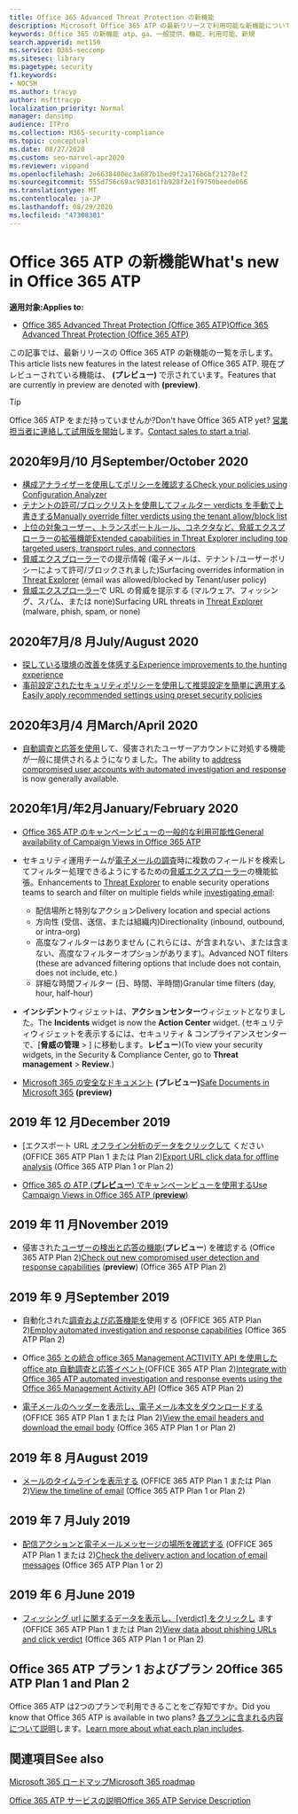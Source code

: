 ```yaml
---
title: Office 365 Advanced Threat Protection の新機能
description: Microsoft Office 365 ATP の最新リリースで利用可能な新機能について説明します。
keywords: Office 365 の新機能 atp、ga、一般提供、機能、利用可能、新規
search.appverid: met150
ms.service: O365-seccomp
ms.sitesec: library
ms.pagetype: security
f1.keywords:
- NOCSH
ms.author: tracyp
author: msfttracyp
localization_priority: Normal
manager: dansimp
audience: ITPro
ms.collection: M365-security-compliance
ms.topic: conceptual
ms.date: 08/27/2020
ms.custom: seo-marvel-apr2020
ms.reviewer: vippand
ms.openlocfilehash: 2e6638480ec3a687b1bed9f2a176b6bf21278ef2
ms.sourcegitcommit: 555d756c69ac9031d1fb928f2e1f9750beede066
ms.translationtype: MT
ms.contentlocale: ja-JP
ms.lasthandoff: 08/29/2020
ms.locfileid: "47308381"
---
```

# <a name="whats-new-in-office-365-atp"></a><span data-ttu-id="538fc-104">Office 365 ATP の新機能</span><span class="sxs-lookup"><span data-stu-id="538fc-104">What's new in Office 365 ATP</span></span>

<span data-ttu-id="538fc-105">**適用対象:**</span><span class="sxs-lookup"><span data-stu-id="538fc-105">**Applies to:**</span></span>

- [<span data-ttu-id="538fc-106">Office 365 Advanced Threat Protection (Office 365 ATP)</span><span class="sxs-lookup"><span data-stu-id="538fc-106">Office 365 Advanced Threat Protection (Office 365 ATP)</span></span>](office-365-atp.md)

<span data-ttu-id="538fc-107">この記事では、最新リリースの Office 365 ATP の新機能の一覧を示します。</span><span class="sxs-lookup"><span data-stu-id="538fc-107">This article lists new features in the latest release of Office 365 ATP.</span></span> <span data-ttu-id="538fc-108">現在プレビューされている機能は、 **(プレビュー)** で示されています。</span><span class="sxs-lookup"><span data-stu-id="538fc-108">Features that are currently in preview are denoted with **(preview)**.</span></span>

> [!TIP]
> <span data-ttu-id="538fc-109">Office 365 ATP をまだ持っていませんか?</span><span class="sxs-lookup"><span data-stu-id="538fc-109">Don't have Office 365 ATP yet?</span></span> <span data-ttu-id="538fc-110">[営業担当者に連絡して試用版を開始](https://go.microsoft.com/fwlink/p/?LinkId=518644)します。</span><span class="sxs-lookup"><span data-stu-id="538fc-110">[Contact sales to start a trial](https://go.microsoft.com/fwlink/p/?LinkId=518644).</span></span>

## <a name="septemberoctober-2020"></a><span data-ttu-id="538fc-111">2020年9月/10 月</span><span class="sxs-lookup"><span data-stu-id="538fc-111">September/October 2020</span></span> 

- [<span data-ttu-id="538fc-112">構成アナライザーを使用してポリシーを確認する</span><span class="sxs-lookup"><span data-stu-id="538fc-112">Check your policies using Configuration Analyzer</span></span>](configuration-analyzer-for-security-policies.md)
- [<span data-ttu-id="538fc-113">テナントの許可/ブロックリストを使用してフィルター verdicts を手動で上書きする</span><span class="sxs-lookup"><span data-stu-id="538fc-113">Manually override filter verdicts using the tenant allow/block list</span></span>](tenant-allow-block-list.md)
- [<span data-ttu-id="538fc-114">上位の対象ユーザー、トランスポートルール、コネクタなど、脅威エクスプローラーの拡張機能</span><span class="sxs-lookup"><span data-stu-id="538fc-114">Extended capabilities in Threat Explorer including top targeted users, transport rules, and connectors</span></span>](threat-explorer.md#new-features-in-threat-explorer-and-real-time-detections)
- <span data-ttu-id="538fc-115">[脅威エクスプローラー](threat-explorer.md)での提示情報 (電子メールは、テナント/ユーザーポリシーによって許可/ブロックされました)</span><span class="sxs-lookup"><span data-stu-id="538fc-115">Surfacing overrides information in [Threat Explorer](threat-explorer.md) (email was allowed/blocked by Tenant/user policy)</span></span>
- <span data-ttu-id="538fc-116">[脅威エクスプローラー](threat-explorer.md)で URL の脅威を提示する (マルウェア、フィッシング、スパム、または none)</span><span class="sxs-lookup"><span data-stu-id="538fc-116">Surfacing URL threats in [Threat Explorer](threat-explorer.md) (malware, phish, spam, or none)</span></span>

## <a name="julyaugust-2020"></a><span data-ttu-id="538fc-117">2020年7月/8 月</span><span class="sxs-lookup"><span data-stu-id="538fc-117">July/August 2020</span></span> 

- [<span data-ttu-id="538fc-118">探している環境の改善を体感する</span><span class="sxs-lookup"><span data-stu-id="538fc-118">Experience improvements to the hunting experience</span></span>](threat-explorer.md#experience-improvements-to-threat-explorer-and-real-time-detections)
- [<span data-ttu-id="538fc-119">事前設定されたセキュリティポリシーを使用して推奨設定を簡単に適用する</span><span class="sxs-lookup"><span data-stu-id="538fc-119">Easily apply recommended settings using preset security policies</span></span>](preset-security-policies.md)

## <a name="marchapril-2020"></a><span data-ttu-id="538fc-120">2020年3月/4 月</span><span class="sxs-lookup"><span data-stu-id="538fc-120">March/April 2020</span></span>

- <span data-ttu-id="538fc-121">[自動調査と応答を使用](https://docs.microsoft.com/microsoft-365/security/office-365-security/address-compromised-users-quickly?view=o365-worldwide)して、侵害されたユーザーアカウントに対処する機能が一般に提供されるようになりました。</span><span class="sxs-lookup"><span data-stu-id="538fc-121">The ability to [address compromised user accounts with automated investigation and response](https://docs.microsoft.com/microsoft-365/security/office-365-security/address-compromised-users-quickly?view=o365-worldwide) is now generally available.</span></span>

## <a name="januaryfebruary-2020"></a><span data-ttu-id="538fc-122">2020年1月/年2月</span><span class="sxs-lookup"><span data-stu-id="538fc-122">January/February 2020</span></span>

- [<span data-ttu-id="538fc-123">Office 365 ATP のキャンペーンビューの一般的な利用可能性</span><span class="sxs-lookup"><span data-stu-id="538fc-123">General availability of Campaign Views in Office 365 ATP</span></span>](campaigns.md)
- <span data-ttu-id="538fc-124">セキュリティ運用チームが[電子メールの調査](investigate-malicious-email-that-was-delivered.md)時に複数のフィールドを検索してフィルター処理できるようにするための[脅威エクスプローラー](threat-explorer.md)の機能拡張。</span><span class="sxs-lookup"><span data-stu-id="538fc-124">Enhancements to [Threat Explorer](threat-explorer.md) to enable security operations teams to search and filter on multiple fields while [investigating email](investigate-malicious-email-that-was-delivered.md):</span></span>
    - <span data-ttu-id="538fc-125">配信場所と特別なアクション</span><span class="sxs-lookup"><span data-stu-id="538fc-125">Delivery location and special actions</span></span>
    - <span data-ttu-id="538fc-126">方向性 (受信、送信、または組織内)</span><span class="sxs-lookup"><span data-stu-id="538fc-126">Directionality (inbound, outbound, or intra-org)</span></span>
    - <span data-ttu-id="538fc-127">高度なフィルターはありません (これらには、が含まれない、または含まない、高度なフィルターオプションがあります)。</span><span class="sxs-lookup"><span data-stu-id="538fc-127">Advanced NOT filters (these are advanced filtering options that include does not contain, does not include, etc.)</span></span>
    - <span data-ttu-id="538fc-128">詳細な時間フィルター (日、時間、半時間)</span><span class="sxs-lookup"><span data-stu-id="538fc-128">Granular time filters (day, hour, half-hour)</span></span> 

- <span data-ttu-id="538fc-129">**インシデント**ウィジェットは、**アクションセンター**ウィジェットとなりました。</span><span class="sxs-lookup"><span data-stu-id="538fc-129">The **Incidents** widget is now the **Action Center** widget.</span></span> <span data-ttu-id="538fc-130">(セキュリティウィジェットを表示するには、セキュリティ & コンプライアンスセンターで、[**脅威の管理**  >  ] に移動します。**レビュー**)</span><span class="sxs-lookup"><span data-stu-id="538fc-130">(To view your security widgets, in the Security & Compliance Center, go to **Threat management** > **Review**.)</span></span>

- <span data-ttu-id="538fc-131">[Microsoft 365 の安全なドキュメント](https://docs.microsoft.com/microsoft-365/security/office-365-security/safe-docs) **(プレビュー)**</span><span class="sxs-lookup"><span data-stu-id="538fc-131">[Safe Documents in Microsoft 365](https://docs.microsoft.com/microsoft-365/security/office-365-security/safe-docs) **(preview)**</span></span>

## <a name="december-2019"></a><span data-ttu-id="538fc-132">2019 年 12 月</span><span class="sxs-lookup"><span data-stu-id="538fc-132">December 2019</span></span>

- <span data-ttu-id="538fc-133">[エクスポート URL [オフライン分析のデータをクリックして](threat-explorer.md#new-features-in-threat-explorer-and-real-time-detections) ください (OFFICE 365 ATP Plan 1 または Plan 2)</span><span class="sxs-lookup"><span data-stu-id="538fc-133">[Export URL click data for offline analysis](threat-explorer.md#new-features-in-threat-explorer-and-real-time-detections) (Office 365 ATP Plan 1 or Plan 2)</span></span>

- [<span data-ttu-id="538fc-134">Office 365 の ATP (**プレビュー**) でキャンペーンビューを使用する</span><span class="sxs-lookup"><span data-stu-id="538fc-134">Use Campaign Views in Office 365 ATP (**preview**)</span></span>](campaigns.md)

## <a name="november-2019"></a><span data-ttu-id="538fc-135">2019 年 11 月</span><span class="sxs-lookup"><span data-stu-id="538fc-135">November 2019</span></span>

- <span data-ttu-id="538fc-136">侵害された[ユーザーの検出と応答の機能](address-compromised-users-quickly.md)(**プレビュー**) を確認する (Office 365 ATP Plan 2)</span><span class="sxs-lookup"><span data-stu-id="538fc-136">[Check out new compromised user detection and response capabilities](address-compromised-users-quickly.md) (**preview**) (Office 365 ATP Plan 2)</span></span>

## <a name="september-2019"></a><span data-ttu-id="538fc-137">2019 年 9 月</span><span class="sxs-lookup"><span data-stu-id="538fc-137">September 2019</span></span>

- <span data-ttu-id="538fc-138">自動化された[調査および応答機能を](automated-investigation-response-office.md)使用する (OFFICE 365 ATP Plan 2)</span><span class="sxs-lookup"><span data-stu-id="538fc-138">[Employ automated investigation and response capabilities](automated-investigation-response-office.md) (Office 365 ATP Plan 2)</span></span>

- <span data-ttu-id="538fc-139">Office [365 との統合 office 365 Management ACTIVITY API を使用した office atp 自動調査と応答イベント](https://docs.microsoft.com/office/office-365-management-api/office-365-management-activity-api-schema#office-365-advanced-threat-protection-and-threat-investigation-and-response-schema)(OFFICE 365 ATP Plan 2)</span><span class="sxs-lookup"><span data-stu-id="538fc-139">[Integrate with Office 365 ATP automated investigation and response events using the Office 365 Management Activity API](https://docs.microsoft.com/office/office-365-management-api/office-365-management-activity-api-schema#office-365-advanced-threat-protection-and-threat-investigation-and-response-schema) (Office 365 ATP Plan 2)</span></span>

- <span data-ttu-id="538fc-140">[電子メールのヘッダーを表示し、電子メール本文をダウンロードする](investigate-malicious-email-that-was-delivered.md) (OFFICE 365 ATP Plan 1 または Plan 2)</span><span class="sxs-lookup"><span data-stu-id="538fc-140">[View the email headers and download the email body](investigate-malicious-email-that-was-delivered.md) (Office 365 ATP Plan 1 or Plan 2)</span></span>

## <a name="august-2019"></a><span data-ttu-id="538fc-141">2019 年 8 月</span><span class="sxs-lookup"><span data-stu-id="538fc-141">August 2019</span></span>

- <span data-ttu-id="538fc-142">[メールのタイムラインを表示する](investigate-malicious-email-that-was-delivered.md#view-the-timeline-of-your-email) (OFFICE 365 ATP Plan 1 または Plan 2)</span><span class="sxs-lookup"><span data-stu-id="538fc-142">[View the timeline of email](investigate-malicious-email-that-was-delivered.md#view-the-timeline-of-your-email) (Office 365 ATP Plan 1 or Plan 2)</span></span>

## <a name="july-2019"></a><span data-ttu-id="538fc-143">2019 年 7 月</span><span class="sxs-lookup"><span data-stu-id="538fc-143">July 2019</span></span>

- <span data-ttu-id="538fc-144">[配信アクションと電子メールメッセージの場所を確認する](investigate-malicious-email-that-was-delivered.md#check-the-delivery-action-and-location) (OFFICE 365 ATP Plan 1 または 2)</span><span class="sxs-lookup"><span data-stu-id="538fc-144">[Check the delivery action and location of email messages](investigate-malicious-email-that-was-delivered.md#check-the-delivery-action-and-location) (Office 365 ATP Plan 1 or 2)</span></span>

## <a name="june-2019"></a><span data-ttu-id="538fc-145">2019 年 6 月</span><span class="sxs-lookup"><span data-stu-id="538fc-145">June 2019</span></span>

- <span data-ttu-id="538fc-146">[フィッシング url に関するデータを表示し、[verdict] をクリックし](threat-explorer.md#view-data-about-phishing-urls-and-click-verdict) ます (OFFICE 365 ATP Plan 1 または Plan 2)</span><span class="sxs-lookup"><span data-stu-id="538fc-146">[View data about phishing URLs and click verdict](threat-explorer.md#view-data-about-phishing-urls-and-click-verdict) (Office 365 ATP Plan 1 or Plan 2)</span></span>

## <a name="office-365-atp-plan-1-and-plan-2"></a><span data-ttu-id="538fc-147">Office 365 ATP プラン 1 およびプラン 2</span><span class="sxs-lookup"><span data-stu-id="538fc-147">Office 365 ATP Plan 1 and Plan 2</span></span>

<span data-ttu-id="538fc-148">Office 365 ATP は2つのプランで利用できることをご存知ですか。</span><span class="sxs-lookup"><span data-stu-id="538fc-148">Did you know that Office 365 ATP is available in two plans?</span></span> <span data-ttu-id="538fc-149">[各プランに含まれる内容について説明](office-365-atp.md#office-365-atp-plan-1-and-plan-2)します。</span><span class="sxs-lookup"><span data-stu-id="538fc-149">[Learn more about what each plan includes](office-365-atp.md#office-365-atp-plan-1-and-plan-2).</span></span>

## <a name="see-also"></a><span data-ttu-id="538fc-150">関連項目</span><span class="sxs-lookup"><span data-stu-id="538fc-150">See also</span></span>

[<span data-ttu-id="538fc-151">Microsoft 365 ロードマップ</span><span class="sxs-lookup"><span data-stu-id="538fc-151">Microsoft 365 roadmap</span></span>](https://www.microsoft.com/microsoft-365/roadmap)

[<span data-ttu-id="538fc-152">Office 365 ATP サービスの説明</span><span class="sxs-lookup"><span data-stu-id="538fc-152">Office 365 ATP Service Description</span></span>](https://docs.microsoft.com/office365/servicedescriptions/office-365-advanced-threat-protection-service-description)

